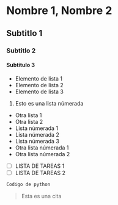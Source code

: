 # Nombre 1, Nombre 2

## Subtitlo 1

### Subtitlo 2

#### Subtitulo 3

* Elemento de lista 1
* Elemento de lista 2
* Elemento de lista 3

1. Esto es una lista númerada

* Otra lista 1
* Otra lista 2
* Lista númerada 1
* Lista númerada 2
* Lista númerada 3
* Otra lista númerada 1
* Otra lista númerada 2
* [ ] LISTA DE TAREAS 1
* [ ] LISTA DE TAREAS 2

```python
Codigo de python
```

> Esta es una cita

